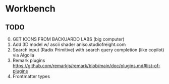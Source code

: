 # Workbench

## TODO

0. GET ICONS FROM BACKUARDO LABS (big computer)
1. Add 3D model w/ ascii shader aniso.studiofreight.com
2. Search input (Radix Primitive) with search query completion (like copilot) via Algolia
3. Remark plugins https://github.com/remarkjs/remark/blob/main/doc/plugins.md#list-of-plugins
4. Frontmatter types
